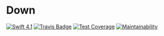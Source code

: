 # Down

[![Swift 4.1](https://img.shields.io/badge/swift-4.1-orange.svg?style=flat)](https://swift.org)
[![Travis Badge](https://api.travis-ci.org/RuudPuts/Down.svg?branch=rebuild)](https://travis-ci.org/RuudPuts/Down)
[![Test Coverage](https://api.codeclimate.com/v1/badges/d3ce054ff4088350fef1/test_coverage)](https://codeclimate.com/github/RuudPuts/Down/test_coverage)
[![Maintainability](https://api.codeclimate.com/v1/badges/d3ce054ff4088350fef1/maintainability)](https://codeclimate.com/github/RuudPuts/Down/maintainability)